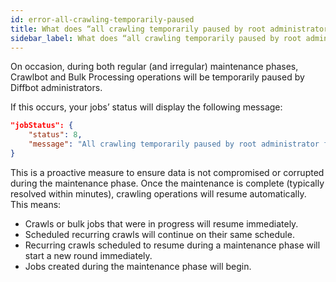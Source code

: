 ```yaml
---
id: error-all-crawling-temporarily-paused
title: What does “all crawling temporarily paused by root administrator…” mean?
sidebar_label: What does “all crawling temporarily paused by root administrator…” mean?
---
```


On occasion, during both regular (and irregular) maintenance phases, Crawlbot and Bulk Processing operations will be temporarily paused by Diffbot administrators.

If this occurs, your jobs’ status will display the following message:

```json
"jobStatus": {
    "status": 8,
    "message": "All crawling temporarily paused by root administrator for maintenance."
}
```

This is a proactive measure to ensure data is not compromised or corrupted during the maintenance phase. Once the maintenance is complete (typically resolved within minutes), crawling operations will resume automatically. This means:

- Crawls or bulk jobs that were in progress will resume immediately.
- Scheduled recurring crawls will continue on their same schedule.
- Recurring crawls scheduled to resume during a maintenance phase will start a new round immediately.
- Jobs created during the maintenance phase will begin.
